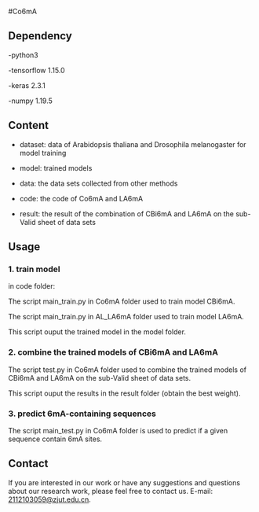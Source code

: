 #Co6mA

## Dependency
 
-python3

-tensorflow 1.15.0

-keras 2.3.1

-numpy 1.19.5

## Content

- dataset: data of Arabidopsis thaliana and Drosophila melanogaster for model training

- model: trained models

- data: the data sets collected from other methods

- code: the code of Co6mA and LA6mA

- result: the result of the combination of CBi6mA and LA6mA on the sub-Valid sheet of data sets

## Usage

### 1. train model

in code folder:

The script main_train.py in Co6mA folder used to train model CBi6mA. 

The script main_train.py in AL_LA6mA folder used to train model LA6mA. 

This script ouput the trained model in the model folder. 

### 2. combine the trained models of CBi6mA and LA6mA

The script test.py in Co6mA folder used to combine the trained models of CBi6mA and LA6mA on the sub-Valid sheet of data sets. 

This script ouput the results in the result folder (obtain the best weight). 

### 3. predict 6mA-containing sequences

The script main_test.py in Co6mA folder is used to predict if a given sequence contain 6mA sites.

## Contact
If you are interested in our work or have any suggestions and questions about our research work, please feel free to contact us. E-mail: 
2112103059@zjut.edu.cn.